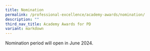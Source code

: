 ```yaml
---
title: Nomination
permalink: /professional-excellence/academy-awards/nomination/
description: ""
third_nav_title: Academy Awards for PD
variant: markdown
---
```

Nomination period will open in June 2024.